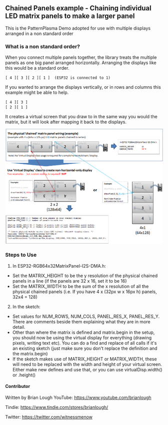 ## Chained Panels example - Chaining individual LED matrix panels to make a larger panel ##

This is the PatternPlasma Demo adopted for use with multiple
displays arranged in a non standard order

### What is a non standard order? ###

When you connect multiple panels together, the library treats the
multiple panels as one big panel arranged horizontally. Arranging
the displays like this would be a standard order.
```
[ 4 ][ 3 ][ 2 ][ 1 ]  (ESP32 is connected to 1)
```

If you wanted to arrange the displays vertically, or in rows and 
columns this example might be able to help.
```
[ 4 ][ 3 ]
[ 2 ][ 1 ]
```

It creates a virtual screen that you draw to in the same way you would
the matrix, but it will look after mapping it back to the displays.

![Nothing better than a PowerPoint slide to explain](VirtualDisplayGraphic.png)

### Steps to Use ###

1) In ESP32-RGB64x32MatrixPanel-I2S-DMA.h:

- Set the MATRIX_HEIGHT to be the y resolution of the physical chained panels in a line (if the panels are 32 x 16, set it to be 16)
- Set the MATRIX_WIDTH to be the sum of the x resolution of all the physical chained panels (i.e. If you have 4 x (32px w x 16px h) panels, 32x4 = 128) 

2) In the sketch:

- Set values for NUM_ROWS, NUM_COLS, PANEL_RES_X, PANEL_RES_Y. There are comments beside them
explaining what they are in more detail.
- Other than where the matrix is defined and matrix.begin in the setup, you should now be using the virtual display
for everything (drawing pixels, writing text etc). You can do a find and replace of all calls if it's an existing sketch
(just make sure you don't replace the definition and the matrix.begin)
- If the sketch makes use of MATRIX_HEIGHT or MATRIX_WIDTH, these will need to be replaced with the width and height
of your virtual screen. Either make new defines and use that, or you can use virtualDisp.width() or .height()

#### Contributor ####
Written by Brian Lough
YouTube: https://www.youtube.com/brianlough

Tindie: https://www.tindie.com/stores/brianlough/

Twitter: https://twitter.com/witnessmenow

